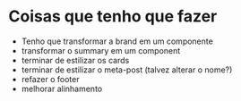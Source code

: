 # Coisas que tenho que fazer

- Tenho que transformar a brand em um componente
- transformar o summary em um component
- terminar de estilizar os cards
- terminar de estilizar o meta-post (talvez alterar o nome?)
- refazer o footer
- melhorar alinhamento